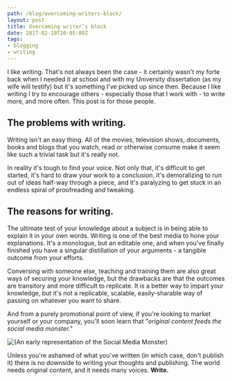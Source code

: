 ```yaml
---
path: /blog/overcoming-writers-block/
layout: post
title: Overcoming writer’s block
date: 2017-02-19T20:05:00Z
tags:
- blogging
- writing
---
```


I like writing. That's not always been the case - it certainly wasn't my forte back when I needed it at school and with my University dissertation (as my wife will testify) but it's something I've picked up since then. Because I like writing I try to encourage others - especially those that I work with - to write more, and more often. This post is for those people.

## The problems with writing.
Writing isn't an easy thing. All of the movies, television shows, documents, books and blogs that you watch, read or otherwise consume make it seem like such a trivial task but it's really not.

In reality it's tough to find your voice. Not only that, it's difficult to get started, it's hard to draw your work to a conclusion, it's demoralizing to run out of ideas half-way through a piece, and it's paralyzing to get stuck in an endless spiral of proofreading and tweaking.

## The reasons for writing.
The ultimate test of your knowledge about a subject is in being able to explain it in your own words. Writing is one of the best media to hone your explanations. It's a monologue, but an editable one, and when you've finally finished you have a singular distillation of your arguments - a tangible outcome from your efforts. 

Conversing with someone else, teaching and training them are also great ways of securing your knowledge, but the drawbacks are that the outcomes are transitory and more difficult to replicate. It _is_ a better way to impart your knowledge, but it's not a replicable, scalable, easily-sharable way of passing on whatever you want to share.

And from a purely promotional point of view, if you're looking to market yourself or your company, you'll soon learn that _"original content feeds the social media monster."_

![(An early representation of the Social Media Monster)](/content/images/2017/01/desktop-1421165802.jpg)

Unless you're ashamed of what you've written (in which case, don't publish it) there is no downside to writing your thoughts and publishing. The world needs original content, and it needs many voices. **Write.**